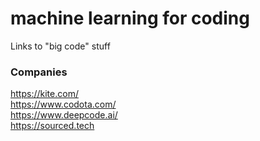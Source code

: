 # machine learning for coding
Links to "big code" stuff

### Companies

https://kite.com/<br/>
https://www.codota.com/<br/>
https://www.deepcode.ai/<br>
https://sourced.tech
